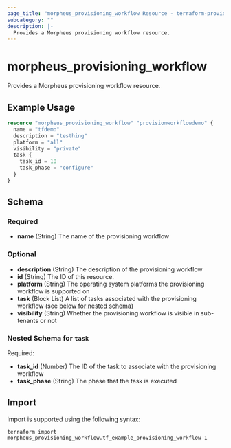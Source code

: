 ```yaml
---
page_title: "morpheus_provisioning_workflow Resource - terraform-provider-morpheus"
subcategory: ""
description: |-
  Provides a Morpheus provisioning workflow resource.
---
```


# morpheus_provisioning_workflow

Provides a Morpheus provisioning workflow resource.

## Example Usage

```terraform
resource "morpheus_provisioning_workflow" "provisionworkflowdemo" {
  name = "tfdemo"
  description = "testhing"
  platform = "all"
  visibility = "private"
  task {
    task_id = 18
    task_phase = "configure"
  }
}
```

<!-- schema generated by tfplugindocs -->
## Schema

### Required

- **name** (String) The name of the provisioning workflow

### Optional

- **description** (String) The description of the provisioning workflow
- **id** (String) The ID of this resource.
- **platform** (String) The operating system platforms the provisioning workflow is supported on
- **task** (Block List) A list of tasks associated with the provisioning workflow (see [below for nested schema](#nestedblock--task))
- **visibility** (String) Whether the provisioning workflow is visible in sub-tenants or not

<a id="nestedblock--task"></a>
### Nested Schema for `task`

Required:

- **task_id** (Number) The ID of the task to associate with the provisioning workflow
- **task_phase** (String) The phase that the task is executed

## Import

Import is supported using the following syntax:

```shell
terraform import morpheus_provisioning_workflow.tf_example_provisioning_workflow 1
```
